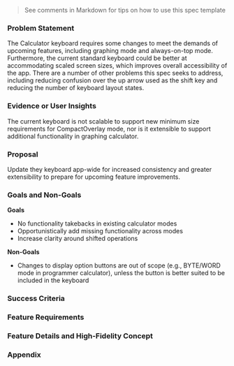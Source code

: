 > See comments in Markdown for tips on how to use this spec template

### Problem Statement
The Calculator keyboard requires some changes to meet the demands of upcoming features, including graphing mode and always-on-top mode. Furthermore, the current standard keyboard could be better at accommodating scaled screen sizes, which improves overall accessibility of the app. There are a number of other problems this spec seeks to address, including reducing confusion over the up arrow used as the shift key and reducing the number of keyboard layout states.

### Evidence or User Insights
The current keyboard is not scalable to support new minimum size requirements for CompactOverlay mode, nor is it extensible to support additional functionality in graphing calculator.

### Proposal
Update they keyboard app-wide for increased consistency and greater extensibility to prepare for upcoming feature improvements.

### Goals and Non-Goals
**Goals**
* No functionality takebacks in existing calculator modes
* Opportunistically add missing functionality across modes
* Increase clarity around shifted operations

**Non-Goals**
* Changes to display option buttons are out of scope (e.g., BYTE/WORD mode in programmer calculator), unless the button is better suited to be included in the keyboard

### Success Criteria
<!-- How do we measure if things are successful? What’s the metric/KPI to track? Include proposed success metrics here. -->

### Feature Requirements
<!-- Specific feature requirements or user scenarios. These typically starts with statements like “User can” or “API supports”. Leave details for next section. -->

### Feature Details and High-Fidelity Concept
<!-- Show a detailed look at the experience. Make sure you cover all possible flows. Include any alternative designs that were considered. Call out if strings being used are proposed or final. Don’t forget about edge and error cases. Keep in mind compliance and other quality considerations. This should take the form of polished design comps and/or screenshots combined with textual descriptions. -->

### Appendix
<!-- Phases: For larger projects, it may be useful to break the plan into phases (e.g., crawl, walk, run). If applicable, detail that plan here. -->

<!-- Risks and Open Issues: Call out any open issues, if applicable. Waht's left to solve or agree on? -->

<!-- Resources: Include links to any additional documentation or resources, if applicable. -->

